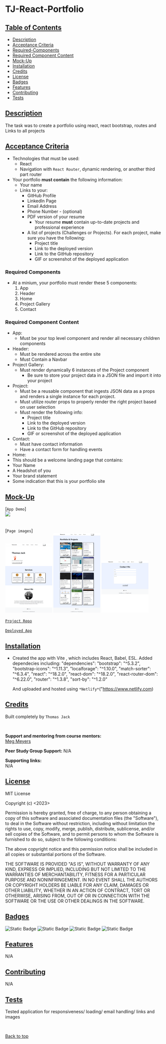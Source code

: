 # TJ-React-Portfolio

## [Table of Contents](#table-of-contents)

* [Description](#description)
* [Acceptance Criteria](#acceptance-criteria)
* [Required-Components](#required-component)
* [Required Component Content](#required-component-content)
* [Mock-Up](#mock-up)
* [Installation](#installation)
* [Credits](#credits)
* [License](#license)
* [Badges](#badges)
* [Features](#features)
* [Contributing](#contributing)
* [Tests](#tests)


## [Description](#description)
The task was to create a portfolio using react, react bootstrap, routes and Links to all projects

## [Acceptance Criteria](#acceptance-criteria)
* Technologies that must be used:
  * React
  * Navigation with `React Router`, dynamic rendering, or another third part router
* Your portfolio **must contain** the following information:
  * Your name
  * Links to your:
    * GitHub Profile
    * LinkedIn Page
    * Email Address
    * Phone Number - (optional)
    * PDF version of your resume
      * Your resume **must** contain up-to-date projects and professional experience
    * A list of projects (Challenges or Projects). For each project, make sure you have the following:
      * Project title
      * Link to the deployed version
      * Link to the GitHub repository
      * GIF or screenshot of the deployed application

### Required Components

* At a minium, your portfolio must render these 5 components:
  1. App
  2. Header
  4. Home
  5. Project Gallery
  6. Contact

### Required Component Content

* App:
  * Must be your top level component and render all necessary children components
* Header:
  * Must be rendered across the entire site
  * Must Contain a Navbar
* Project Gallery:
  * Must render dynamically 6 instances of the Project component
    * Be sure to store your project data in a JSON file and import it into your project
* Project:
  * Must be a reusable component that ingests JSON data as a props and renders a single instance for each project.
  * Must utilize router props to properly render the right project based on user selection
  * Must render the following info:
    * Project title
    * Link to the deployed version
    * Link to the GitHub repository
    * GIF or screenshot of the deployed application
* Contact:
  * Must have contact information
  * Have a contact form for handling events
* Home:
* This should be a welcome landing page that contains:
* Your Name
* A Headshot of you
* Your brand statement
* Some indication that this is your portfolio site

## [Mock-Up](#mock-up)
[`App Demo`]<br>
<img src='./public/assets/porfolio-demo.gif' width='30%'>
<br>
<br>
<br>
[`Page images`]
<br>
<img src='./public/assets/portfolio-react-home.png' width='30%'>
<img src='./public/assets/portfolio-projects.png' width='30%'>
<img src='./public/assets/portfolio-contact.png' width='30%'>


[`Project Repo`](https://github.com/quikstart86/TJ-React-Portfolio)

[`Deployed App`](https://tj-react-portfolio.netlify.app/)


## [Installation](#installation)

* Created the app with Vite , which includes React, Babel, ESL. Added dependecies including:   "dependencies":
    "bootstrap": "^5.3.2",
    "bootstrap-icons": "^1.11.3",
    "localforage": "^1.10.0",
    "match-sorter": "^6.3.4",
    "react": "^18.2.0",
    "react-dom": "^18.2.0",
    "react-router-dom": "^6.22.0",
    "router": "^1.3.8",
    "sort-by": "^1.2.0"

    And uploaded and hosted using `*Netlify*`("https://www.netlify.com)

## [Credits](#credits)

Built completely by `Thomas Jack`

<br>

**Support and mentoring from course mentors:**
<br>
[Meg Meyers](https://github.com/femke77)

**Peer Study Group Support:**
N/A

**Supporting links:** <br>
N/A

## [License](#license)

MIT License

Copyright (c) <2023> <Home-App>

Permission is hereby granted, free of charge, to any person obtaining a copy
of this software and associated documentation files (the "Software"), to deal
in the Software without restriction, including without limitation the rights
to use, copy, modify, merge, publish, distribute, sublicense, and/or sell
copies of the Software, and to permit persons to whom the Software is
furnished to do so, subject to the following conditions:

The above copyright notice and this permission notice shall be included in all
copies or substantial portions of the Software.

THE SOFTWARE IS PROVIDED "AS IS", WITHOUT WARRANTY OF ANY KIND, EXPRESS OR IMPLIED, INCLUDING BUT NOT LIMITED TO THE WARRANTIES OF MERCHANTABILITY, FITNESS FOR A PARTICULAR PURPOSE AND NONINFRINGEMENT. IN NO EVENT SHALL THE AUTHORS OR COPYRIGHT HOLDERS BE LIABLE FOR ANY CLAIM, DAMAGES OR OTHER LIABILITY, WHETHER IN AN ACTION OF CONTRACT, TORT OR OTHERWISE, ARISING FROM, OUT OF OR IN CONNECTION WITH THE SOFTWARE OR THE USE OR OTHER DEALINGS IN THE SOFTWARE.

## [Badges](#badges)

![Static Badge](https://img.shields.io/badge/JavaScript-orange)
![Static Badge](https://img.shields.io/badge/NODE-green)
![Static Badge](https://img.shields.io/badge/HTML-Pink)
![Static Badge](https://img.shields.io/badge/Bootstrap-red)


## [Features](#features)

N/A

## [Contributing](#contributing)
N/A

## [Tests](#tests)

Tested application for responsiveness/ loading/ email handling/ links and images

<br>

[Back to top](#top)